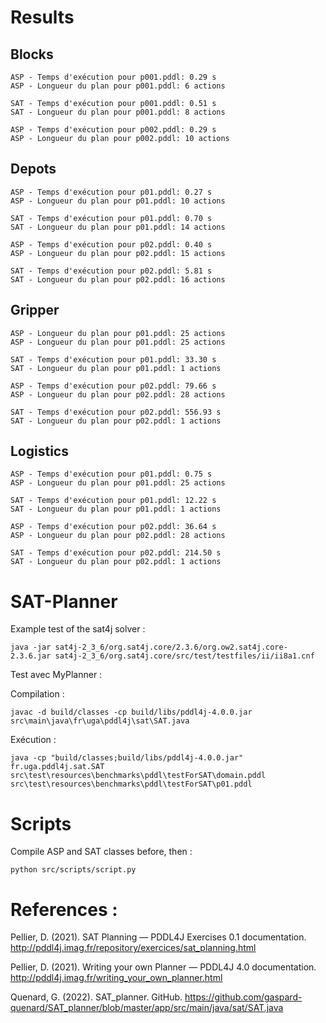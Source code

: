 # Results 

## Blocks 
```
ASP - Temps d'exécution pour p001.pddl: 0.29 s
ASP - Longueur du plan pour p001.pddl: 6 actions

SAT - Temps d'exécution pour p001.pddl: 0.51 s
SAT - Longueur du plan pour p001.pddl: 8 actions

ASP - Temps d'exécution pour p002.pddl: 0.29 s
ASP - Longueur du plan pour p002.pddl: 10 actions
```

## Depots
```
ASP - Temps d'exécution pour p01.pddl: 0.27 s
ASP - Longueur du plan pour p01.pddl: 10 actions

SAT - Temps d'exécution pour p01.pddl: 0.70 s
SAT - Longueur du plan pour p01.pddl: 14 actions

ASP - Temps d'exécution pour p02.pddl: 0.40 s
ASP - Longueur du plan pour p02.pddl: 15 actions

SAT - Temps d'exécution pour p02.pddl: 5.81 s
SAT - Longueur du plan pour p02.pddl: 16 actions
```

## Gripper
```
ASP - Longueur du plan pour p01.pddl: 25 actions
ASP - Longueur du plan pour p01.pddl: 25 actions

SAT - Temps d'exécution pour p01.pddl: 33.30 s
SAT - Longueur du plan pour p01.pddl: 1 actions

ASP - Temps d'exécution pour p02.pddl: 79.66 s
ASP - Longueur du plan pour p02.pddl: 28 actions

SAT - Temps d'exécution pour p02.pddl: 556.93 s
SAT - Longueur du plan pour p02.pddl: 1 actions
```

## Logistics
```
ASP - Temps d'exécution pour p01.pddl: 0.75 s
ASP - Longueur du plan pour p01.pddl: 25 actions

SAT - Temps d'exécution pour p01.pddl: 12.22 s
SAT - Longueur du plan pour p01.pddl: 1 actions

ASP - Temps d'exécution pour p02.pddl: 36.64 s
ASP - Longueur du plan pour p02.pddl: 28 actions

SAT - Temps d'exécution pour p02.pddl: 214.50 s
SAT - Longueur du plan pour p02.pddl: 1 actions
```

# SAT-Planner

Example test of the sat4j solver :
```
java -jar sat4j-2_3_6/org.sat4j.core/2.3.6/org.ow2.sat4j.core-2.3.6.jar sat4j-2_3_6/org.sat4j.core/src/test/testfiles/ii/ii8a1.cnf
```


Test avec MyPlanner : 

Compilation : 

```
javac -d build/classes -cp build/libs/pddl4j-4.0.0.jar src\main\java\fr\uga\pddl4j\sat\SAT.java              
```

Exécution :
```
java -cp "build/classes;build/libs/pddl4j-4.0.0.jar" fr.uga.pddl4j.sat.SAT  src\test\resources\benchmarks\pddl\testForSAT\domain.pddl  src\test\resources\benchmarks\pddl\testForSAT\p01.pddl  
```
# Scripts 

Compile ASP and SAT classes before, then : 
```
python src/scripts/script.py                            
```

# References : 
Pellier, D. (2021). SAT Planning — PDDL4J Exercises 0.1 documentation. http://pddl4j.imag.fr/repository/exercices/sat_planning.html 
 
Pellier, D. (2021). Writing your own Planner — PDDL4J 4.0 documentation.  http://pddl4j.imag.fr/writing_your_own_planner.html 

Quenard, G. (2022). SAT_planner. GitHub. https://github.com/gaspard-quenard/SAT_planner/blob/master/app/src/main/java/sat/SAT.java

